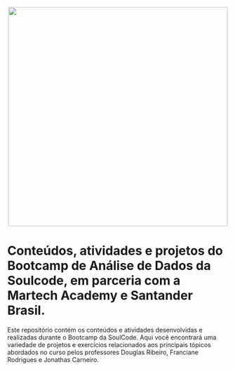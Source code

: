 <p align="center">
  <img src="https://github.com/AdrianoHKim/Soulcode/assets/106113799/4c344687-35ac-422b-bd9e-0e78bc7263f1" width="500"/>
</p>

# Conteúdos, atividades e projetos do Bootcamp de Análise de Dados da Soulcode, em parceria com a Martech Academy e Santander Brasil.

Este repositório contém os conteúdos e atividades desenvolvidas e realizadas durante o Bootcamp da SoulCode. 
Aqui você encontrará uma variedade de projetos e exercícios relacionados aos principais tópicos abordados no curso pelos
professores Douglas Ribeiro, Franciane Rodrigues e Jonathas Carneiro.
